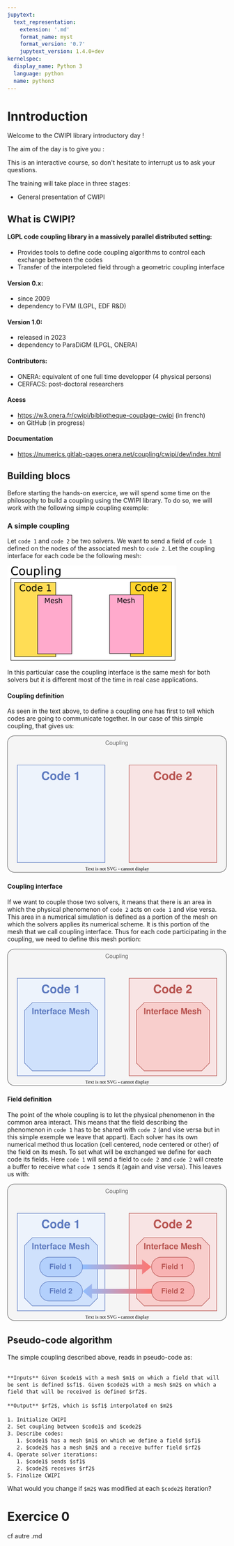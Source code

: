 ```yaml
---
jupytext:
  text_representation:
    extension: '.md'
    format_name: myst
    format_version: '0.7'
    jupytext_version: 1.4.0+dev
kernelspec:
  display_name: Python 3
  language: python
  name: python3
---
```


# Inntroduction

Welcome to the CWIPI library introductory day !

The aim of the day is to give you : 


This is an interactive course, so don't hesitate to interrupt us to ask your questions.

The training will take place in three stages:
- General presentation of CWIPI

## What is CWIPI?

#### LGPL code coupling library in a massively parallel distributed setting:
- Provides tools to define code coupling algorithms to control each exchange between the codes
- Transfer of the interpoleted field through a geometric coupling interface

#### Version 0.x:
- since 2009
- dependency to FVM (LGPL, EDF R&D)

#### Version 1.0:
- released in 2023
- dependency to ParaDiGM (LPGL, ONERA)

#### Contributors:
- ONERA: equivalent of one full time developper (4 physical persons)
- CERFACS: post-doctoral researchers

#### Acess
- https://w3.onera.fr/cwipi/bibliotheque-couplage-cwipi (in french)
- on GitHub (in progress)

#### Documentation
- https://numerics.gitlab-pages.onera.net/coupling/cwipi/dev/index.html

## Building blocs

Before starting the hands-on exercice, we will spend some time on the philosophy to build a coupling using the CWIPI library. To do so, we will work with the following simple coupling exemple:

### A simple coupling

Let `code 1` and `code 2` be two solvers. We want to send a field of `code 1` defined on the nodes of the associated mesh to `code 2`. Let the coupling interface for each code be the following mesh:

![alt text](mesh.png)

In this particular case the coupling interface is the same mesh for both solvers but it is different most of the time in real case applications.

#### Coupling definition

As seen in the text above, to define a coupling one has first to tell which codes are going to communicate together. In our case of this simple coupling, that gives us:

![alt text](schema_concept_coupling.svg)


#### Coupling interface

If we want to couple those two solvers, it means that there is an area in which the physical phenomenon of `code 2` acts on `code 1` and vise versa. This area in a numerical simulation is defined as a portion of the mesh on which the solvers applies its numerical scheme. It is this portion of the mesh that we call coupling interface. Thus for each code participating in the coupling, we need to define this mesh portion:

![alt text](schema_concept_mesh.svg)


#### Field definition

The point of the whole coupling is to let the physical phenomenon in the common area interact. This means that the field describing the phenomenon in `code 1` has to be shared with `code 2` (and vise versa but in this simple exemple we leave that appart). Each solver has its own numerical method thus location (cell centered, node centered or other) of the field on its mesh. To set what will be exchanged we define for each code its fields. Here `code 1` will send a field to `code 2` and `code 2` will create a buffer to receive what `code 1` sends it (again and vise versa). This leaves us with:

![alt text](schema_concept_field.svg)

## Pseudo-code algorithm

The simple coupling described above, reads in pseudo-code as:

```{prf:algorithm} Simple couling algorithm

**Inputs** Given $code1$ with a mesh $m1$ on which a field that will be sent is defined $sf1$. Given $code2$ with a mesh $m2$ on which a field that will be received is defined $rf2$.

**Output** $rf2$, which is $sf1$ interpolated on $m2$

1. Initialize CWIPI
2. Set coupling between $code1$ and $code2$
3. Describe codes:
   1. $code1$ has a mesh $m1$ on which we define a field $sf1$
   2. $code2$ has a mesh $m2$ and a receive buffer field $rf2$
4. Operate solver iterations:
   1. $code1$ sends $sf1$
   2. $code2$ receives $rf2$
5. Finalize CWIPI
```

What would you change if `$m2$` was modified at each `$code2$` iteration?

# Exercice 0

cf autre .md
